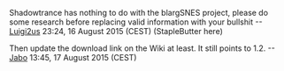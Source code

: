 Shadowtrance has nothing to do with the blargSNES project, please do
some research before replacing valid information with your bullshit
--[Luigi2us](User:Luigi2us "wikilink") 23:24, 16 August 2015 (CEST)
(StapleButter here)

Then update the download link on the Wiki at least. It still points to
1.2. --[Jabo](User:Jabo "wikilink") 13:45, 17 August 2015 (CEST)